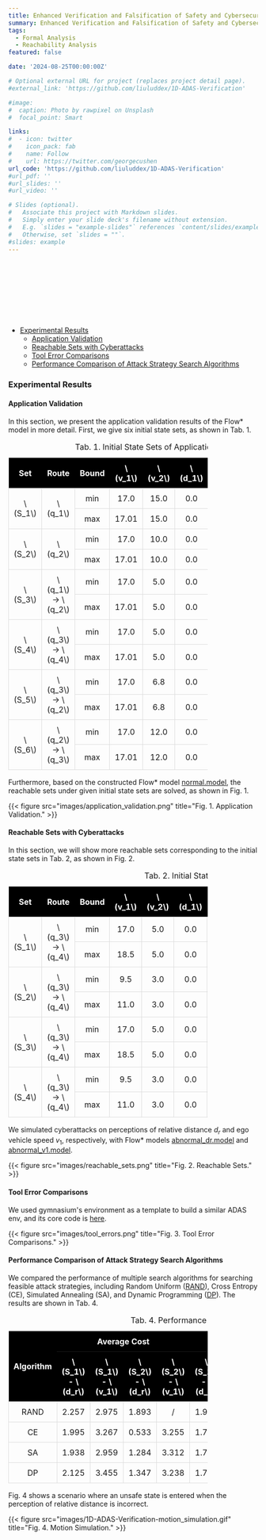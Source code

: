 ```yaml
---
title: Enhanced Verification and Falsification of Safety and Cybersecurity for ADAS Based on Reachability Analysis and Dynamic Programming
summary: Enhanced Verification and Falsification of Safety and Cybersecurity for ADAS Based on Reachability Analysis and Dynamic Programming.
tags:
  - Formal Analysis
  - Reachability Analysis
featured: false

date: '2024-08-25T00:00:00Z'

# Optional external URL for project (replaces project detail page).
#external_link: 'https://github.com/liuluddex/1D-ADAS-Verification'

#image:
#  caption: Photo by rawpixel on Unsplash
#  focal_point: Smart

links:
#  - icon: twitter
#    icon_pack: fab
#    name: Follow
#    url: https://twitter.com/georgecushen
url_code: 'https://github.com/liuluddex/1D-ADAS-Verification'
#url_pdf: ''
#url_slides: ''
#url_video: ''

# Slides (optional).
#   Associate this project with Markdown slides.
#   Simply enter your slide deck's filename without extension.
#   E.g. `slides = "example-slides"` references `content/slides/example-slides.md`.
#   Otherwise, set `slides = ""`.
#slides: example
---
```


<br><br><br><br><br><br><br>
- [Experimental Results](#experimental-results)
  - [Application Validation](#application-validation)
  - [Reachable Sets with Cyberattacks](#reachable-sets-with-cyberattacks)
  - [Tool Error Comparisons](#tool-error-comparisons)
  - [Performance Comparison of Attack Strategy Search Algorithms](#performance-comparison-of-attack-strategy-search-algorithms)

### Experimental Results

#### Application Validation
In this section, we present the application validation results of the Flow* model in more detail. First, we give six initial state sets, as shown in Tab. 1.

<style>
  .article-container {
    max-width: 1270px !important;
    padding: 0 20px 0 20px;
    margin: 0 auto 0 auto;
  }
  
  .full_table {
    display: table;
    width: 80%;
  }
  
  .full_table table thead {
    display: table;
    width: 80%;
  }
  
  .full_table table tbody {
    display: table;
    width: 80%;
  }

  table {
    width: 80%;
    border-collapse: collapse;
    text-align: center;
  }

  th {
    background-color: black; /* 将表格头部背景颜色设为黑色 */
    color: white; /* 表头文字设为白色 */
    padding: 10px;
    text-align: center; /* 水平居中 */
    vertical-align: middle; /* 垂直居中 */
  }

  td {
    padding: 10px;
    border: 1px solid #ddd;
    text-align: center; /* 水平居中 */
    vertical-align: middle; /* 垂直居中 */
  }

  /* 确保跨行的单元格居中 */
  td[rowspan] {
    text-align: center;        /* 水平居中 */
    vertical-align: middle;    /* 垂直居中 */
  }
  
  th[rowspan] {
    text-align: center;        /* 水平居中 */
    vertical-align: middle;    /* 垂直居中 */
  }

  figure img {
    width: 80%;
    height: auto;
  }
</style>

<table>
    <script type="text/javascript" async
      src="https://cdn.jsdelivr.net/npm/mathjax@3/es5/tex-mml-chtml.js">
    </script>
    <caption>Tab. 1. Initial State Sets of Application Validation</caption>
    <thead>
        <tr>
            <th>Set</th>
            <th>Route</th>
            <th>Bound</th>
            <th>\(v_1\)</th>
            <th>\(v_2\)</th>
            <th>\(d_1\)</th>
            <th>\(d_2\)</th>
            <th>\(t\)</th>
            <th>\(d_r\)</th>
            <th>\(q\)</th>
        </tr>
    </thead>
    <tbody>
        <tr>
            <td rowspan="2">\(S_1\)</td>
            <td rowspan="2">\(q_1\)</td>            
            <td>min</td>
            <td>17.0</td>
            <td>15.0</td>
            <td>0.0</td>
            <td>120.0</td>
            <td>0.0</td>
            <td>120.0</td>
            <td>1</td>
        </tr>
        <tr>
            <td>max</td>
            <td>17.01</td>
            <td>15.0</td>
            <td>0.0</td>
            <td>120.0</td>
            <td>0.0</td>
            <td>120.0</td>
            <td>1</td>
        </tr>
        <tr>
            <td rowspan="2">\(S_2\)</td>
            <td rowspan="2">\(q_2\)</td>            
            <td>min</td>
            <td>17.0</td>
            <td>10.0</td>
            <td>0.0</td>
            <td>50.0</td>
            <td>0.0</td>
            <td>50.0</td>
            <td>1</td>
        </tr>
        <tr>
            <td>max</td>
            <td>17.01</td>
            <td>10.0</td>
            <td>0.0</td>
            <td>50.0</td>
            <td>0.0</td>
            <td>50.0</td>
            <td>1</td>
        </tr>
        <tr>
            <td rowspan="2">\(S_3\)</td>
            <td rowspan="2">\(q_1\) -> \(q_2\)</td>
            <td>min</td>
            <td>17.0</td>
            <td>5.0</td>
            <td>0.0</td>
            <td>80.0</td>
            <td>0.0</td>
            <td>80.0</td>
            <td>1</td>
        </tr>
        <tr>
            <td>max</td>
            <td>17.01</td>
            <td>5.0</td>
            <td>0.0</td>
            <td>80.0</td>
            <td>0.0</td>
            <td>80.0</td>
            <td>1</td>
        </tr>
        <tr>
            <td rowspan="2">\(S_4\)</td>
            <td rowspan="2">\(q_3\) -> \(q_4\)</td>
            <td>min</td>
            <td>17.0</td>
            <td>5.0</td>
            <td>0.0</td>
            <td>15.0</td>
            <td>0.0</td>
            <td>15.0</td>
            <td>1</td>
        </tr>
        <tr>
            <td>max</td>
            <td>17.01</td>
            <td>5.0</td>
            <td>0.0</td>
            <td>15.0</td>
            <td>0.0</td>
            <td>15.0</td>
            <td>1</td>
        </tr>
        <tr>
            <td rowspan="2">\(S_5\)</td>
            <td rowspan="2">\(q_3\) -> \(q_2\)</td>
            <td>min</td>
            <td>17.0</td>
            <td>6.8</td>
            <td>0.0</td>
            <td>19.0</td>
            <td>0.0</td>
            <td>19.0</td>
            <td>1</td>
        </tr>
        <tr>
            <td>max</td>
            <td>17.01</td>
            <td>6.8</td>
            <td>0.0</td>
            <td>19.0</td>
            <td>0.0</td>
            <td>19.0</td>
            <td>1</td>
        </tr>
        <tr>
            <td rowspan="2">\(S_6\)</td>
            <td rowspan="2">\(q_2\) -> \(q_3\)</td>
            <td>min</td>
            <td>17.0</td>
            <td>12.0</td>
            <td>0.0</td>
            <td>11.0</td>
            <td>0.0</td>
            <td>11.0</td>
            <td>1</td>
        </tr>
        <tr>
            <td>max</td>
            <td>17.01</td>
            <td>12.0</td>
            <td>0.0</td>
            <td>11.0</td>
            <td>0.0</td>
            <td>11.0</td>
            <td>1</td>
        </tr>
    </tbody>
</table>

Furthermore, based on the constructed Flow* model [normal.model](https://liuluddex.github.io/uploads/1D-ADAS-Verification/normal.model), the reachable sets under given initial state sets are solved, as shown in Fig. 1.

{{< figure src="images/application_validation.png" title="Fig. 1. Application Validation." >}}



#### Reachable Sets with Cyberattacks

In this section, we will show more reachable sets corresponding to the initial state sets in Tab. 2, as shown in Fig. 2. 

<table>
    <script src="https://cdn.jsdelivr.net/npm/mathjax@3/es5/tex-mml-chtml.js"></script>
    <caption>Tab. 2. Initial State Sets of Reachable Sets</caption>
    <thead>
        <tr>
            <th>Set</th>
            <th>Route</th>
            <th>Bound</th>
            <th>\(v_1\)</th>
            <th>\(v_2\)</th>
            <th>\(d_1\)</th>
            <th>\(d_2\)</th>
            <th>\(t\)</th>
            <th>\(d_r\)</th>
            <th>\(\omega_{d_r}\)</th>
            <th>\(\omega_{v_1}\)</th>
        </tr>
    </thead>
    <tbody>
        <tr>
            <td rowspan="2">\(S_1\)</td>
            <td rowspan="2">\(q_3\) -> \(q_4\)</td>            
            <td>min</td>
            <td>17.0</td>
            <td>5.0</td>
            <td>0.0</td>
            <td>15.9</td>
            <td>0.0</td>
            <td>15.9</td>
            <td>0.0</td>
            <td>-4.0</td>
        </tr>
        <tr>
            <td>max</td>
            <td>18.5</td>
            <td>5.0</td>
            <td>0.0</td>
            <td>15.9</td>
            <td>0.0</td>
            <td>15.9</td>
            <td>4.0</td>
            <td>0.0</td>
        </tr>
        <tr>
            <td rowspan="2">\(S_2\)</td>
            <td rowspan="2">\(q_3\) -> \(q_4\)</td>            
            <td>min</td>
            <td>9.5</td>
            <td>3.0</td>
            <td>0.0</td>
            <td>8.0</td>
            <td>0.0</td>
            <td>8.0</td>
            <td>0.0</td>
            <td>-4.0</td>
        </tr>
        <tr>
            <td>max</td>
            <td>11.0</td>
            <td>3.0</td>
            <td>0.0</td>
            <td>8.0</td>
            <td>0.0</td>
            <td>8.0</td>
            <td>4.0</td>
            <td>0.0</td>
        </tr>
        <tr>
            <td rowspan="2">\(S_3\)</td>
            <td rowspan="2">\(q_3\) -> \(q_4\)</td>            
            <td>min</td>
            <td>17.0</td>
            <td>5.0</td>
            <td>0.0</td>
            <td>30.0</td>
            <td>0.0</td>
            <td>30.0</td>
            <td>0.0</td>
            <td>/</td>
        </tr>
        <tr>
            <td>max</td>
            <td>18.5</td>
            <td>5.0</td>
            <td>0.0</td>
            <td>30.0</td>
            <td>0.0</td>
            <td>30.0</td>
            <td>4.0</td>
            <td>/</td>
        </tr>
        <tr>
            <td rowspan="2">\(S_4\)</td>
            <td rowspan="2">\(q_3\) -> \(q_4\)</td>            
            <td>min</td>
            <td>9.5</td>
            <td>3.0</td>
            <td>0.0</td>
            <td>16.0</td>
            <td>0.0</td>
            <td>16.0</td>
            <td>0.0</td>
            <td>/</td>
        </tr>
        <tr>
            <td>max</td>
            <td>11.0</td>
            <td>3.0</td>
            <td>0.0</td>
            <td>16.0</td>
            <td>0.0</td>
            <td>16.0</td>
            <td>4.0</td>
            <td>/</td>
        </tr>
    </tbody>
</table>

We simulated cyberattacks on perceptions of relative distance $d_r$ and ego vehicle speed $v_1$, respectively, with Flow* models [abnormal_dr.model](https://liuluddex.github.io/uploads/1D-ADAS-Verification/abnormal_dr.model) and [abnormal_v1.model](https://liuluddex.github.io/uploads/1D-ADAS-Verification/abnormal_v1.model).

{{< figure src="images/reachable_sets.png" title="Fig. 2. Reachable Sets." >}}

#### Tool Error Comparisons

We used gymnasium's environment as a template to build a similar ADAS env, and its core code is [here](https://liuluddex.github.io/uploads/1D-ADAS-Verification/adas_env.py).

{{< figure src="images/tool_errors.png" title="Fig. 3. Tool Error Comparisons." >}}

#### Performance Comparison of Attack Strategy Search Algorithms

We compared the performance of multiple search algorithms for searching feasible attack strategies, including Random Uniform ([RAND](https://liuluddex.github.io/uploads/1D-ADAS-Verification/random_uniform.py)), Cross Entropy (CE), Simulated Annealing (SA), and Dynamic Programming ([DP](https://liuluddex.github.io/uploads/1D-ADAS-Verification/dynamic_programming.py)). The results are shown in Tab. 4.

<table>
    <script src="https://cdn.jsdelivr.net/npm/mathjax@3/es5/tex-mml-chtml.js"></script>
    <caption>Tab. 4. Performance Comparison of Attack Strategy Search Algorithms</caption>
    <thead>
        <tr>
            <th rowspan="2">Algorithm</th>
            <th colspan="4">Average Cost</th>
            <th colspan="4">Minimum Cost</th>
            <th colspan="4">Time Cost</th>
        </tr>
        <tr>
            <th>\(S_1\) - \(d_r\)</th>
            <th>\(S_1\) - \(v_1\)</th>
            <th>\(S_2\) - \(d_r\)</th>
            <th>\(S_2\) - \(v_1\)</th>
            <th>\(S_1\) - \(d_r\)</th>
            <th>\(S_1\) - \(v_1\)</th>
            <th>\(S_2\) - \(d_r\)</th>
            <th>\(S_2\) - \(v_1\)</th>
            <th>\(S_1\) - \(d_r\)</th>
            <th>\(S_1\) - \(v_1\)</th>
            <th>\(S_2\) - \(d_r\)</th>
            <th>\(S_2\) - \(v_1\)</th>
        </tr>
    </thead>
    <tbody>
        <tr>
            <td>RAND</td>
            <td>2.257</td>
            <td>2.975</td>
            <td>1.893</td>
            <td>/</td>
            <td>1.984</td>
            <td>2.916</td>
            <td>1.496</td>
            <td>/</td>
            <td>387.918</td>
            <td>375.986</td>
            <td>385.402</td>
            <td>/</td>
        </tr>
        <tr>
            <td>CE</td>
            <td>1.995</td>
            <td>3.267</td>
            <td>0.533</td>
            <td>3.255</td>
            <td>1.740</td>
            <td>2.904</td>
            <td>0.480</td>
            <td>3.236</td>
            <td>533.561</td>
            <td>538.393</td>
            <td>596.698</td>
            <td>513.465</td>
        </tr>
        <tr>
            <td>SA</td>
            <td>1.938</td>
            <td>2.959</td>
            <td>1.284</td>
            <td>3.312</td>
            <td>1.744</td>
            <td>2.910</td>
            <td>0.556</td>
            <td>3.013</td>
            <td>374.980</td>
            <td>369.274</td>
            <td>384.005</td>
            <td>361.785</td>
        </tr>
        <tr>
            <td>DP</td>
            <td>2.125</td>
            <td>3.455</td>
            <td>1.347</td>
            <td>3.238</td>
            <td>1.740</td>
            <td>2.896</td>
            <td>0.480</td>
            <td>2.572</td>
            <td>2497.692</td>
            <td>4196.656</td>
            <td>1775.631</td>
            <td>3641.464</td>
        </tr>
    </tbody>
</table>

Fig. 4 shows a scenario where an unsafe state is entered when the perception of relative distance is incorrect.

{{< figure src="images/1D-ADAS-Verification-motion_simulation.gif" title="Fig. 4. Motion Simulation." >}}
